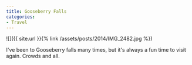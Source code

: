```yaml
---
title: Gooseberry Falls
categories:
- Travel
---
```


![]({{ site.url }}{% link /assets/posts/2014/IMG_2482.jpg %})
  



I've been to Gooseberry falls many times, but it's always a fun time to visit again. Crowds and all.
